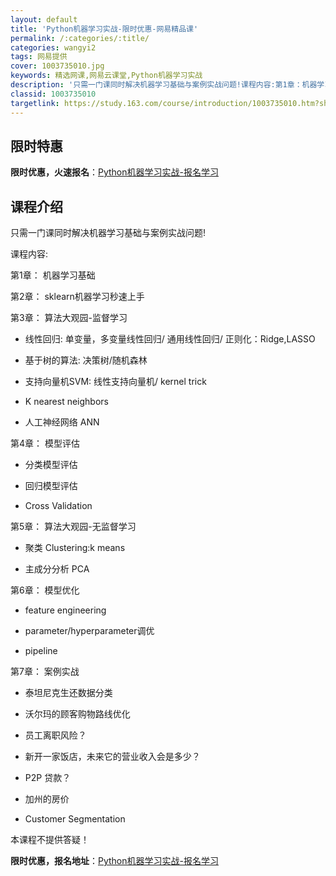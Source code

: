 ```yaml
---
layout: default
title: 'Python机器学习实战-限时优惠-网易精品课'
permalink: /:categories/:title/
categories: wangyi2
tags: 网易提供
cover: 1003735010.jpg
keywords: 精选网课,网易云课堂,Python机器学习实战
description: '只需一门课同时解决机器学习基础与案例实战问题!课程内容:第1章：机器学习基础第2章：sklearn机器学习秒速上手第3章'
classid: 1003735010
targetlink: https://study.163.com/course/introduction/1003735010.htm?share=1&shareId=1025206652&utm_campaign=share&utm_medium=iphoneShare&utm_source=&utm_u=1025206652
---
```


## 限时特惠

**限时优惠，火速报名**：[Python机器学习实战-报名学习](https://study.163.com/course/introduction/1003735010.htm?share=1&shareId=1025206652&utm_campaign=share&utm_medium=iphoneShare&utm_source=&utm_u=1025206652)

## 课程介绍

只需一门课同时解决机器学习基础与案例实战问题! 

课程内容:

第1章： 机器学习基础

第2章： sklearn机器学习秒速上手

第3章： 算法大观园-监督学习

+ 线性回归: 单变量，多变量线性回归/ 通用线性回归/ 正则化：Ridge,LASSO

+ 基于树的算法: 决策树/随机森林

+ 支持向量机SVM: 线性支持向量机/ kernel trick

+ K nearest neighbors

+ 人工神经网络 ANN

第4章： 模型评估

+ 分类模型评估

+ 回归模型评估

+ Cross Validation

第5章： 算法大观园-无监督学习

+ 聚类 Clustering:k means

+ 主成分分析 PCA

第6章： 模型优化

+ feature engineering

+ parameter/hyperparameter调优

+ pipeline

第7章： 案例实战

+ 泰坦尼克生还数据分类

+ 沃尔玛的顾客购物路线优化

+ 员工离职风险？

+ 新开一家饭店，未来它的营业收入会是多少？

+ P2P 贷款？

+ 加州的房价

+ Customer Segmentation

本课程不提供答疑！

**限时优惠，报名地址**：[Python机器学习实战-报名学习](https://study.163.com/course/introduction/1003735010.htm?share=1&shareId=1025206652&utm_campaign=share&utm_medium=iphoneShare&utm_source=&utm_u=1025206652)

